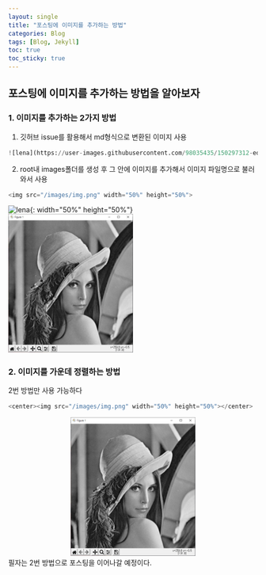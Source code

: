 ```yaml
---
layout: single
title: "포스팅에 이미지를 추가하는 방법"
categories: Blog
tags: [Blog, Jekyll]
toc: true
toc_sticky: true
---
```

## 포스팅에 이미지를 추가하는 방법을 알아보자

### 1. 이미지를 추가하는 2가지 방법
1. 깃허브 issue를 활용해서 md형식으로 변환된 이미지 사용
~~~python
![lena](https://user-images.githubusercontent.com/98035435/150297312-edd49884-6e12-4210-9b02-588efa2854b8.jpg){: width="50%" height="50%"}
~~~
2. root내 images폴더를 생성 후 그 안에 이미지를 추가해서 이미지 파일명으로 불러와서 사용
~~~python
<img src="/images/img.png" width="50%" height="50%">
~~~

![lena](https://user-images.githubusercontent.com/98035435/150297312-edd49884-6e12-4210-9b02-588efa2854b8.jpg){: width="50%" height="50%"}
<img src="/images/img.png" width="50%" height="50%">  
### 2. 이미지를 가운데 정렬하는 방법
2번 방법만 사용 가능하다
~~~python
<center><img src="/images/img.png" width="50%" height="50%"></center>
~~~
<center><img src="/images/img.png" width="50%" height="50%"></center>
필자는 2번 방법으로 포스팅을 이어나갈 예정이다.
